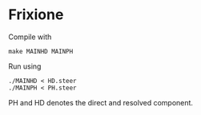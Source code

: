 # Frixione

Compile with
```
make MAINHD MAINPH
```

Run using
```
./MAINHD < HD.steer
./MAINPH < PH.steer
```

PH and HD denotes the direct and resolved component.
